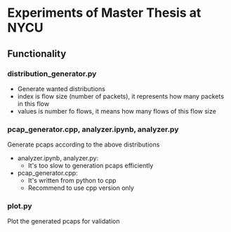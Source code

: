 # Experiments of Master Thesis at NYCU

## Functionality
### distribution_generator.py
- Generate wanted distributions
- index is flow size (number of packets), it represents how many packets in this flow
- values is number fo flows, it means how many flows of this flow size

### pcap_generator.cpp, analyzer.ipynb, analyzer.py
Generate pcaps according to the above distributions
- analyzer.ipynb, analyzer.py:
  - It's too slow to generation pcaps efficiently
- pcap_generator.cpp:
  - It's written from python to cpp
  - Recommend to use cpp version only

### plot.py
Plot the generated pcaps for validation
